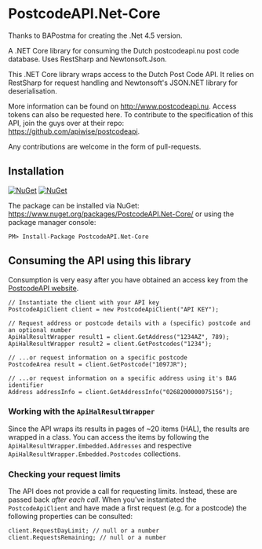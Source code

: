 # PostcodeAPI.Net-Core

Thanks to BAPostma for creating the .Net 4.5 version.

A .NET Core library for consuming the Dutch postcodeapi.nu post code database. Uses RestSharp and Newtonsoft.Json.

This .NET Core library wraps access to the Dutch Post Code API.
It relies on RestSharp for request handling and Newtonsoft's JSON.NET library for deserialisation.

More information can be found on <http://www.postcodeapi.nu>. Access tokens can also be requested here.
To contribute to the specification of this API, join the guys over at their repo: <https://github.com/apiwise/postcodeapi>.

Any contributions are welcome in the form of pull-requests.

## Installation
[![NuGet](https://img.shields.io/nuget/v/PostcodeAPI.Net.svg)](https://www.nuget.org/packages/PostcodeAPI.Net-Core/) [![NuGet](https://img.shields.io/nuget/dt/PostcodeAPI.Net.svg)](https://www.nuget.org/packages/PostcodeAPI.Net-Core/)

The package can be installed via NuGet: <https://www.nuget.org/packages/PostcodeAPI.Net-Core/> or using the package manager console:

` PM> Install-Package PostcodeAPI.Net-Core `

## Consuming the API using this library
Consumption is very easy after you have obtained an access key from the [PostcodeAPI website](http://www.postcodeapi.nu).

```
// Instantiate the client with your API key
PostcodeApiClient client = new PostcodeApiClient("API KEY");

// Request address or postcode details with a (specific) postcode and an optional number
ApiHalResultWrapper result1 = client.GetAddress("1234AZ", 789);
ApiHalResultWrapper result2 = client.GetPostcodes("1234");

// ...or request information on a specific postcode
PostcodeArea result = client.GetPostcode("1097JR");

// ...or request information on a specific address using it's BAG identifier
Address addressInfo = client.GetAddressInfo("0268200000075156");
```

### Working with the `ApiHalResultWrapper`
Since the API wraps its results in pages of ~20 items (HAL), the results are wrapped in a class.
You can access the items by following the `ApiHalResultWrapper.Embedded.Addresses` and respective `ApiHalResultWrapper.Embedded.Postcodes` collections.

### Checking your request limits
The API does not provide a call for requesting limits. Instead, these are passed back _after each call_.
When you've instantiated the `PostcodeApiClient` and have made a first request (e.g. for a postcode) the following properties can be consulted:
```
client.RequestDayLimit; // null or a number
client.RequestsRemaining; // null or a number
```
